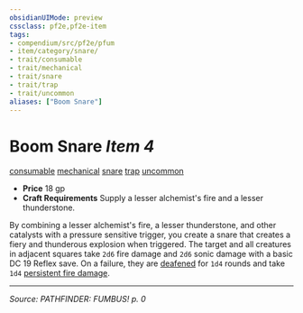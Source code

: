 ```yaml
---
obsidianUIMode: preview
cssclass: pf2e,pf2e-item
tags:
- compendium/src/pf2e/pfum
- item/category/snare/
- trait/consumable
- trait/mechanical
- trait/snare
- trait/trap
- trait/uncommon
aliases: ["Boom Snare"]
---
```

# Boom Snare *Item 4*  
[consumable](consumable.md "Consumable Item Trait")  [mechanical](mechanical.md "Mechanical Hazard Trait")  [snare](snare.md "Snare Item Trait")  [trap](trap.md "Trap Hazard Trait")  [uncommon](uncommon.md "Uncommon Rarity Trait")  

- **Price** 18 gp
- **Craft Requirements** Supply a lesser alchemist's fire and a lesser thunderstone.

By combining a lesser alchemist's fire, a lesser thunderstone, and other catalysts with a pressure sensitive trigger, you create a snare that creates a fiery and thunderous explosion when triggered. The target and all creatures in adjacent squares take `2d6` fire damage and `2d6` sonic damage with a basic DC 19 Reflex save. On a failure, they are [deafened](conditions.md#Deafened) for `1d4` rounds and take `1d4` [persistent fire damage](conditions.md#Persistent%20Damage).


---
*Source: PATHFINDER: FUMBUS! p. 0*